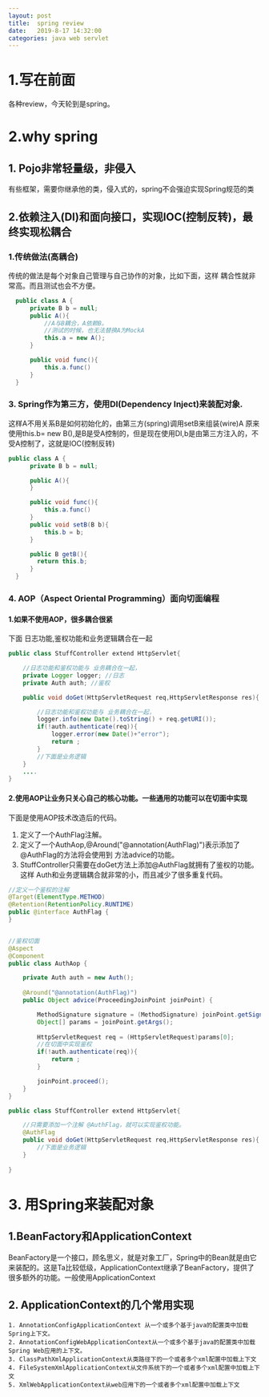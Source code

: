 ```yaml
---
layout: post
title:  spring review
date:   2019-8-17 14:32:00
categories: java web servlet
---
```

# 1.写在前面
各种review，今天轮到是spring。

# 2.why spring 
## 1. Pojo非常轻量级，非侵入
 有些框架，需要你继承他的类，侵入式的，spring不会强迫实现Spring规范的类

## 2.依赖注入(DI)和面向接口，实现IOC(控制反转)，最终实现松耦合
### 1.传统做法(高耦合)
传统的做法是每个对象自己管理与自己协作的对象，比如下面，这样 耦合性就非常高。而且测试也会不方便。
```java
  public class A {
      private B b = null;
      public A(){
          //A与B耦合，A依赖B。
          //测试的时候，也无法替换A为MockA
          this.a = new A(); 
      }

      public void func(){
          this.a.func()
      }
  }
```
### 3. Spring作为第三方，使用DI(Dependency Inject)来装配对象. 
这样A不用关系B是如何初始化的，由第三方(spring)调用setB来组装(wire)A
原来使用this.b= new B(),是B是受A控制的，但是现在使用DI,b是由第三方注入的，不受A控制了，这就是IOC(控制反转)
```java
public class A {
      private B b = null;

      public A(){
      }

      public void func(){
          this.a.func()
      }
      public void setB(B b){
          this.b = b;
      }

      public B getB(){
        return this.b;
      }
  }
```

### 4. AOP（Aspect Oriental Programming）面向切面编程
#### 1.如果不使用AOP，很多耦合很紧
下面 日志功能,鉴权功能和业务逻辑耦合在一起
```java
public class StuffController extend HttpServlet{

    //日志功能和鉴权功能与 业务耦合在一起，
    private Logger logger; //日志
    private Auth auth; //鉴权

    public void doGet(HttpServletRequest req,HttpServletResponse res){

        //日志功能和鉴权功能与 业务耦合在一起，
        logger.info(new Date().toString() + req.getURI());
        if(!auth.authenticate(req)){
            logger.error(new Date()+"error"); 
            return ;
        } 
        //下面是业务逻辑
    }
    ....
}

```
#### 2.使用AOP让业务只关心自己的核心功能。一些通用的功能可以在切面中实现

下面是使用AOP技术改造后的代码。
1. 定义了一个AuthFlag注解。
2. 定义了一个AuthAop,@Around("@annotation(AuthFlag)")表示添加了@AuthFlag的方法将会使用到 方法advice的功能。
3. StuffController只需要在doGet方法上添加@AuthFlag就拥有了鉴权的功能。
这样 Auth和业务逻辑耦合就非常的小，而且减少了很多重复代码。


```java
//定义一个鉴权的注解
@Target(ElementType.METHOD)
@Retention(RetentionPolicy.RUNTIME)
public @interface AuthFlag {
}


//鉴权切面
@Aspect
@Component
public class AuthAop {

    private Auth auth = new Auth();
   
    @Around("@annotation(AuthFlag)")
    public Object advice(ProceedingJoinPoint joinPoint) {

        MethodSignature signature = (MethodSignature) joinPoint.getSignature();
        Object[] params = joinPoint.getArgs();
      
        HttpServletRequest req = (HttpServletRequest)params[0];
        //在切面中实现鉴权
        if(!auth.authenticate(req)){
            return ;
        } 

        joinPoint.proceed();
    }
}

public class StuffController extend HttpServlet{

    //只需要添加一个注解 @AuthFlag，就可以实现鉴权功能。
    @AuthFlag
    public void doGet(HttpServletRequest req,HttpServletResponse res){
        //下面是业务逻辑
    }
   
}

```


# 3. 用Spring来装配对象

## 1.BeanFactory和ApplicationContext
   BeanFactory是一个接口，顾名思义，就是对象工厂，Spring中的Bean就是由它来装配的。这是Ta比较低级，ApplicationContext继承了BeanFactory，提供了很多额外的功能。一般使用ApplicationContext

## 2. ApplicationContext的几个常用实现
    1. AnnotationConfigApplicationContext 从一个或多个基于java的配置类中加载Spring上下文。
    2. AnnotationConfigWebApplicationContext从一个或多个基于java的配置类中加载Spring Web应用的上下文。
    3. ClassPathXmlApplicationContext从类路径下的一个或者多个xml配置中加载上下文
    4. FileSystemXmlApplicationContext从文件系统下的一个或者多个xml配置中加载上下文
    5. XmlWebApplicationContext从web应用下的一个或者多个xml配置中加载上下文

